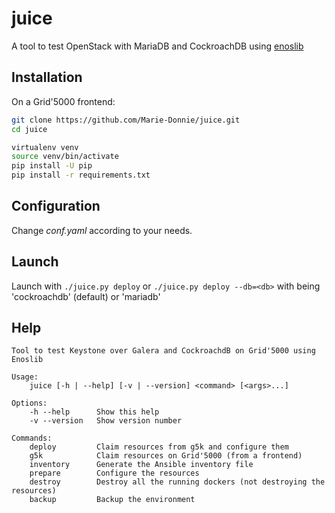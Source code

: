 # juice

A tool to test OpenStack with MariaDB and CockroachDB using [enoslib](https://github.com/BeyondTheClouds/enoslib)


## Installation

On a Grid'5000 frontend:

```bash
git clone https://github.com/Marie-Donnie/juice.git
cd juice
```

```bash
virtualenv venv
source venv/bin/activate
pip install -U pip
pip install -r requirements.txt
```

## Configuration

Change *conf.yaml* according to your needs.

## Launch

Launch with `./juice.py deploy` or `./juice.py deploy --db=<db>` with <db> being 'cockroachdb' (default) or 'mariadb'

## Help

```
Tool to test Keystone over Galera and CockroachdB on Grid'5000 using Enoslib

Usage:
    juice [-h | --help] [-v | --version] <command> [<args>...]

Options:
    -h --help      Show this help
    -v --version   Show version number

Commands:
    deploy         Claim resources from g5k and configure them
    g5k            Claim resources on Grid'5000 (from a frontend)
    inventory      Generate the Ansible inventory file
    prepare        Configure the resources
    destroy        Destroy all the running dockers (not destroying the resources)
    backup         Backup the environment
```
